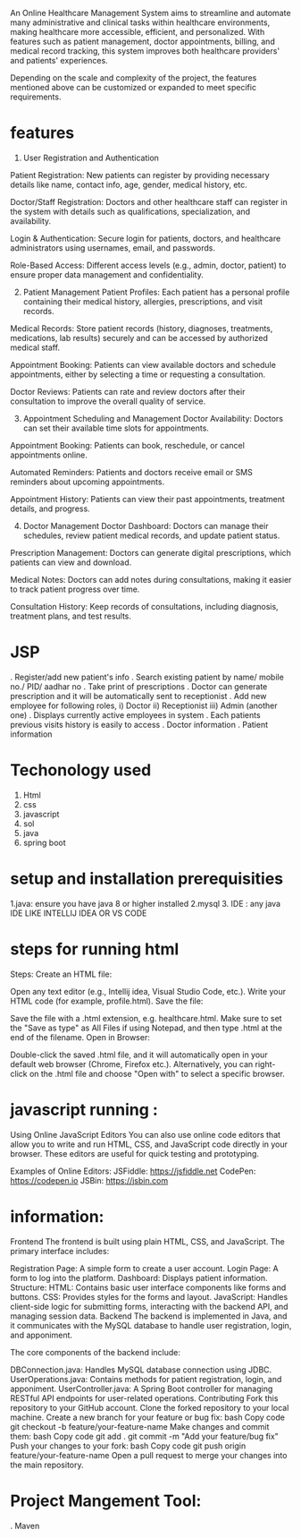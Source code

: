 An Online Healthcare Management System aims to streamline and automate many administrative and clinical tasks within healthcare environments, making healthcare more accessible, efficient, and personalized. With features such as patient management, doctor appointments, billing, and medical record tracking, this system improves both healthcare providers' and patients' experiences.

Depending on the scale and complexity of the project, the features mentioned above can be customized or expanded to meet specific requirements.


# features

1. User Registration and Authentication
   
Patient Registration: New patients can register by providing necessary details like name, contact info, age, gender, medical history, etc.

Doctor/Staff Registration: Doctors and other healthcare staff can register in the system with details such as qualifications, specialization, and availability.

Login & Authentication: Secure login for patients, doctors, and healthcare administrators using usernames, email, and passwords.

Role-Based Access: Different access levels (e.g., admin, doctor, patient) to ensure proper data management and confidentiality.

2. Patient Management
Patient Profiles: Each patient has a personal profile containing their medical history, allergies, prescriptions, and visit records.

Medical Records: Store patient records (history, diagnoses, treatments, medications, lab results) securely and can be accessed by authorized medical staff.

Appointment Booking: Patients can view available doctors and schedule appointments, either by selecting a time or requesting a consultation.

Doctor Reviews: Patients can rate and review doctors after their consultation to improve the overall quality of service.


3. Appointment Scheduling and Management
Doctor Availability: Doctors can set their available time slots for appointments.

Appointment Booking: Patients can book, reschedule, or cancel appointments online.

Automated Reminders: Patients and doctors receive email or SMS reminders about upcoming appointments.

Appointment History: Patients can view their past appointments, treatment details, and progress.


4. Doctor Management
Doctor Dashboard: Doctors can manage their schedules, review patient medical records, and update patient status.

Prescription Management: Doctors can generate digital prescriptions, which patients can view and download.

Medical Notes: Doctors can add notes during consultations, making it easier to track patient progress over time.

Consultation History: Keep records of consultations, including diagnosis, treatment plans, and test results.

# JSP
. Register/add new patient's info 
. Search existing patient by name/ mobile no./ PID/ aadhar no 
. Take print of prescriptions 
. Doctor can generate prescription and it will be automatically sent to receptionist
. Add new employee for following roles, i) Doctor ii) Receptionist iii) Admin (another one)
. Displays currently active employees in system
. Each patients previous visits history is easily to access
. Doctor information
. Patient information

# Techonology used 
1. Html
2. css
3. javascript
4. sol
5. java
6. spring boot

# setup and installation prerequisities

1.java: ensure you have java 8 or higher installed
2.mysql
3. IDE : any java IDE LIKE INTELLIJ IDEA OR VS CODE

# steps for running html 

Steps:
Create an HTML file:

Open any text editor (e.g., Intellij idea, Visual Studio Code,  etc.).
Write your HTML code (for example, profile.html).
Save the file:

Save the file with a .html extension, e.g. healthcare.html.
Make sure to set the "Save as type" as All Files if using Notepad, and then type .html at the end of the filename.
Open in Browser:

Double-click the saved .html file, and it will automatically open in your default web browser (Chrome, Firefox etc.).
Alternatively, you can right-click on the .html file and choose "Open with" to select a specific browser.

# javascript running :
Using Online JavaScript Editors
You can also use online code editors that allow you to write and run HTML, CSS, and JavaScript code directly in your browser. These editors are useful for quick testing and prototyping.

Examples of Online Editors:
JSFiddle: https://jsfiddle.net
CodePen: https://codepen.io
JSBin: https://jsbin.com

# information:

Frontend The frontend is built using plain HTML, CSS, and JavaScript. The primary interface includes:

Registration Page: A simple form to create a user account. Login Page: A form to log into the platform. Dashboard: Displays  patient information. Structure: HTML: Contains basic user interface components like forms and buttons. CSS: Provides styles for the forms and layout. JavaScript: Handles client-side logic for submitting forms, interacting with the backend API, and managing session data. Backend The backend is implemented in Java, and it communicates with the MySQL database to handle user registration, login, and apponiment.

The core components of the backend include:

DBConnection.java: Handles MySQL database connection using JDBC. UserOperations.java: Contains methods for patient registration, login, and apponiment. UserController.java: A Spring Boot controller for managing RESTful API endpoints for user-related operations. Contributing Fork this repository to your GitHub account. Clone the forked repository to your local machine. Create a new branch for your feature or bug fix: bash Copy code git checkout -b feature/your-feature-name Make changes and commit them: bash Copy code git add . git commit -m "Add your feature/bug fix" Push your changes to your fork: bash Copy code git push origin feature/your-feature-name Open a pull request to merge your changes into the main repository.

# Project Mangement Tool:
. Maven







   
   




